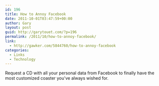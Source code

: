 ```yaml
---
id: 196
title: How to Annoy Facebook
date: 2011-10-01T03:47:59+00:00
author: Gary
layout: post
guid: http://garytouet.com/?p=196
permalink: /2011/10/how-to-annoy-facebook/
link:
  - http://gawker.com/5844760/how-to-annoy-facebook
categories:
  - Links
  - Technology
---
```


Request a CD with all your personal data from Facebook to finally have the most customized coaster you've always wished for.
